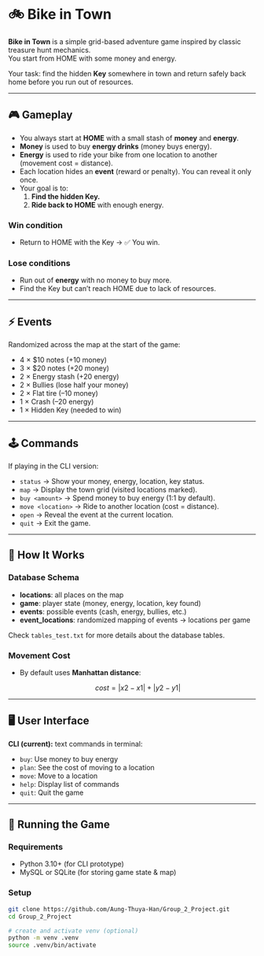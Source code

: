 # 🚲 Bike in Town

**Bike in Town** is a simple grid-based adventure game inspired by classic treasure
hunt mechanics.  
You start from HOME with some money and energy.

Your task: find the hidden **Key** somewhere in town and return safely back home
before you run out of resources.

---

## 🎮 Gameplay

- You always start at **HOME** with a small stash of **money** and **energy**.
- **Money** is used to buy **energy drinks** (money buys energy).
- **Energy** is used to ride your bike from one location to another
(movement cost = distance).
- Each location hides an **event** (reward or penalty). You can reveal it only once.
- Your goal is to:
  1. **Find the hidden Key.**
  2. **Ride back to HOME** with enough energy.

### Win condition

- Return to HOME with the Key → ✅ You win.

### Lose conditions

- Run out of **energy** with no money to buy more.
- Find the Key but can’t reach HOME due to lack of resources.

---

## ⚡ Events

Randomized across the map at the start of the game:

- 4 × $10 notes (+10 money)  
- 3 × $20 notes (+20 money)  
- 2 × Energy stash (+20 energy)  
- 2 × Bullies (lose half your money)  
- 2 × Flat tire (–10 money)  
- 1 × Crash (–20 energy)  
- 1 × Hidden Key (needed to win)

---

## 🕹️ Commands

If playing in the CLI version:

- `status` → Show your money, energy, location, key status.
- `map` → Display the town grid (visited locations marked).
- `buy <amount>` → Spend money to buy energy (1:1 by default).
- `move <location>` → Ride to another location (cost = distance).
- `open` → Reveal the event at the current location.
- `quit` → Exit the game.

---

## 🧩 How It Works

### Database Schema

- **locations**: all places on the map  
- **game**: player state (money, energy, location, key found)  
- **events**: possible events (cash, energy, bullies, etc.)  
- **event_locations**: randomized mapping of events → locations per game  

Check `tables_test.txt` for more details about the database tables.

### Movement Cost

- By default uses **Manhattan distance**:  

  ```math
  cost = |x2 - x1| + |y2 - y1|
  ```

---

## 🖥️ User Interface

**CLI (current):** text commands in terminal:

- `buy`: Use money to buy energy
- `plan`: See the cost of moving to a location
- `move`: Move to a location
- `help`: Display list of commands
- `quit`: Quit the game

---

## 🚀 Running the Game

### Requirements

- Python 3.10+ (for CLI prototype)
- MySQL or SQLite (for storing game state & map)

### Setup

```bash
git clone https://github.com/Aung-Thuya-Han/Group_2_Project.git
cd Group_2_Project

# create and activate venv (optional)
python -m venv .venv
source .venv/bin/activate
```
